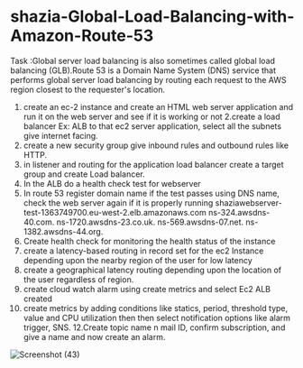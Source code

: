 # shazia-Global-Load-Balancing-with-Amazon-Route-53
Task :Global server load balancing is also sometimes called global load balancing (GLB).Route 53 is a Domain Name System (DNS) service that performs global server load balancing by routing each request to the AWS region closest to the requester's location.
1. create an ec-2 instance and create an HTML web server application and run it on the web server and see if it is working or not
2.create a load balancer Ex: ALB to that ec2 server application, select all the subnets give internet facing.
4. create a new security group give inbound rules and outbound rules like HTTP.
5. in listener and routing for the application load balancer create a target group and create Load balancer.
6. In the ALB do a health check test for webserver
7. In route 53 register domain name if the test passes using DNS name, check the web server again if it is properly running
shaziawebserver-test-1363749700.eu-west-2.elb.amazonaws.com
ns-324.awsdns-40.com.
ns-1720.awsdns-23.co.uk.
ns-569.awsdns-07.net.
ns-1382.awsdns-44.org.
8. Create health check for monitoring the health status of the instance 
8. create a latency-based routing in record set for the ec2 Instance depending upon the nearby region of the user for low latency
9. create a geographical latency routing depending upon the location of the user regardless of region.
10. create cloud watch alarm using create metrics and select Ec2 ALB created
11. create metrics by adding conditions like statics, period, threshold type, value and CPU utilization then then select notification options like alarm trigger, SNS.
12.Create topic name n mail ID, confirm subscription, and give a name and now create an alarm.

![Screenshot (43)](https://github.com/shaikshaz/shazia-Global-Load-Balancing-with-Amazon-Route-53/assets/154241222/cb94ee6f-3a02-4ab4-8071-12f1b917e0c5)


